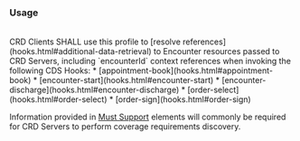<!--- Text entered into this file will appear at the top of the profiles page before the Formal Views of the profile content. -->

### Usage
<br/>
CRD Clients SHALL use this profile to [resolve references](hooks.html#additional-data-retrieval) to Encounter resources passed to CRD Servers, including `encounterId` context references when invoking the following CDS Hooks:
* [appointment-book](hooks.html#appointment-book)
* [encounter-start](hooks.html#encounter-start)
* [encounter-discharge](hooks.html#encounter-discharge)
* [order-select](hooks.html#order-select)
* [order-sign](hooks.html#order-sign)

Information provided in [Must Support]({{site.data.fhir.path}}profiling.html#mustsupport) elements will commonly be required for CRD Servers to perform coverage requirements discovery.
<br/>
